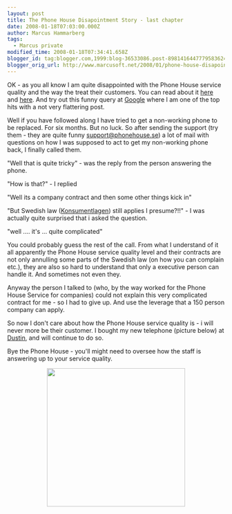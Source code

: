 ```yaml
---
layout: post
title: The Phone House Disapointment Story - last chapter
date: 2008-01-18T07:03:00.000Z
author: Marcus Hammarberg
tags:
  - Marcus private
modified_time: 2008-01-18T07:34:41.658Z
blogger_id: tag:blogger.com,1999:blog-36533086.post-8981416447779583624
blogger_orig_url: http://www.marcusoft.net/2008/01/phone-house-disapointment-story-last.html
---
```


OK - as you all know I am quite disappointed with the Phone House
service quality and the way the treat their customers. You can read
about it
[here](http://marcushammarberg.blogspot.com/2008/01/quality-reclamation-and-phones.html)
and
[here](http://marcushammarberg.blogspot.com/2007/10/non-exsisting-service-quality-at-phone.html).
And try out this funny query at
[Google](http://www.google.com/search?hl=sv&q=phone+house+Service+Quality+&btnG=S%C3%B6k&meta=)
where I am one of the top hits with a not very flattering post.

Well if you have followed along I have tried to get a non-working phone
to be replaced. For six months. But no luck. So after sending the
support (try them - they are quite funny <support@phonehouse.se>) a lot
of mail with questions on how I was supposed to act to get my
non-working phone back, I finally called them.

"Well that is quite tricky" - was the reply from the person answering
the phone.

"How is that?" - I replied

"Well its a company contract and then some other things kick in"

"But Swedish law ([Konsumentlagen](http://www.konsumentverket.se/))
still applies I presume?!!" - I was actually quite surprised that i
asked the question.

"well .... it's ... quite complicated"

You could probably guess the rest of the call. From what I understand of
it all apparently the Phone House service quality level and their
contracts are not only annulling some parts of the Swedish law (on how
you can complain etc.), they are also so hard to understand that only a
executive person can handle it. And sometimes not even they.

Anyway the person I talked to (who, by the way worked for the Phone
House Service for companies) could not explain this very complicated
contract for me - so I had to give up. And use the leverage that a 150
person company can apply.

So now I don't care about how the Phone House service quality is - i
will never more be their customer. I bought my new telephone (picture
below) at [Dustin](http://www.dustin.se/), and will continue to do so.

Bye the Phone House - you'll might need to oversee how the staff is
answering up to your service quality.

[<img
src="http://www.dustin.se/dacsaportal/system/pages/other/wf_image_viewer.aspx?NoCache=s1dbirjzmycd2xngiu4yajb0&amp;ImageID=672709"
style="DISPLAY: block; MARGIN: 0px auto 10px; WIDTH: 320px; CURSOR: hand; TEXT-ALIGN: center"
data-border="0" />](http://www.dustin.se/dacsaportal/system/pages/other/wf_image_viewer.aspx?NoCache=s1dbirjzmycd2xngiu4yajb0&ImageID=672709)

